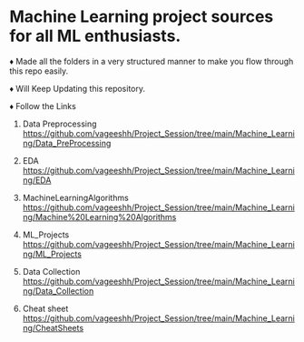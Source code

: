 # Machine Learning project sources for all ML enthusiasts.
♦️ Made all the folders in a very structured manner to make you flow through this repo easily.

♦️ Will Keep Updating this repository.

♦️ Follow the Links 
01) Data Preprocessing
https://github.com/vageeshh/Project_Session/tree/main/Machine_Learning/Data_PreProcessing

02) EDA
https://github.com/vageeshh/Project_Session/tree/main/Machine_Learning/EDA

03) MachineLearningAlgorithms 
https://github.com/vageeshh/Project_Session/tree/main/Machine_Learning/Machine%20Learning%20Algorithms

04) ML_Projects
https://github.com/vageeshh/Project_Session/tree/main/Machine_Learning/ML_Projects

05) Data Collection
https://github.com/vageeshh/Project_Session/tree/main/Machine_Learning/Data_Collection

06) Cheat sheet
https://github.com/vageeshh/Project_Session/tree/main/Machine_Learning/CheatSheets

